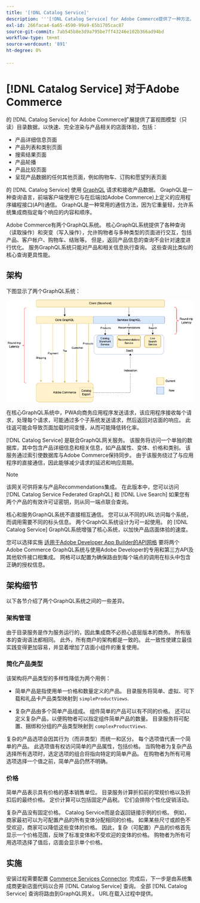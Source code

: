 ```yaml
---
title: '[!DNL Catalog Service]'
description: '''[!DNL Catalog Service] for Adobe Commerce提供了一种方法，可比本机Adobe Commerce GraphQL查询更快地检索产品显示页面和产品列表页面的内容。'
exl-id: 266faca4-6a65-4590-99a9-65b1705cac87
source-git-commit: 7ab545b8e3d9a795be7ff43246e102b366ad94bd
workflow-type: tm+mt
source-wordcount: '891'
ht-degree: 0%

---
```


# [!DNL Catalog Service] 对于Adobe Commerce

的 [!DNL Catalog Service] for Adobe Commerce扩展提供了富视图模型（只读）目录数据，以快速、完全渲染与产品相关的店面体验，包括：

* 产品详细信息页面
* 产品列表和类别页面
* 搜索结果页面
* 产品轮播
* 产品比较页面
* 呈现产品数据的任何其他页面，例如购物车、订购和愿望列表页面

的 [!DNL Catalog Service] 使用 [GraphQL](https://graphql.org/) 请求和接收产品数据。 GraphQL是一种查询语言，前端客户端使用它与在后端(如Adobe Commerce)上定义的应用程序编程接口(API)通信。 GraphQL是一种常用的通信方法，因为它重量轻，允许系统集成商指定每个响应的内容和顺序。

Adobe Commerce有两个GraphQL系统。 核心GraphQL系统提供了各种查询（读取操作）和突变（写入操作），允许购物者与多种类型的页面进行交互，包括产品、客户帐户、购物车、结账等。 但是，返回产品信息的查询不会针对速度进行优化。 服务GraphQL系统只能对产品和相关信息执行查询。 这些查询比类似的核心查询更具性能。

## 架构

下图显示了两个GraphQL系统：

![目录架构图](assets/catalog-service-architecture.png)

在核心GraphQL系统中，PWA向商务应用程序发送请求，该应用程序接收每个请求，处理每个请求，可能通过多个子系统发送请求，然后返回对店面的响应。 此往返可能会导致页面加载时间变慢，从而可能降低转化率。

[!DNL Catalog Service] 是联合GraphQL网关服务。 该服务将访问一个单独的数据库，其中包含产品详细信息和相关信息，如产品属性、变体、价格和类别。 该服务通过索引使数据库与Adobe Commerce保持同步。
由于该服务绕过了与应用程序的直接通信，因此能够减少请求的延迟和响应周期。

>[!NOTE]
>
>该网关可供将来与产品Recommendations集成。 在此版本中，您可以访问 [!DNL Catalog Service Federated GraphQL] 和 [!DNL Live Search] 如果您有两个产品的有效许可证密钥，则从同一端点联合查询。

核心和服务GraphQL系统不直接相互通信。 您可以从不同的URL访问每个系统，而调用需要不同的标头信息。 两个GraphQL系统设计为可一起使用。 的 [!DNL Catalog Service] GraphQL系统增强了核心系统，以加快产品店面体验的速度。

您可以选择实施 [适用于Adobe Developer App Builder的API网格](https://developer.adobe.com/graphql-mesh-gateway/) 要将两个Adobe Commerce GraphQL系统与使用Adobe Developer的专用和第三方API及其他软件接口相集成。 网格可以配置为确保路由到每个端点的调用在标头中包含正确的授权信息。

## 架构细节

以下各节介绍了两个GraphQL系统之间的一些差异。

### 架构管理

由于目录服务是作为服务运行的，因此集成商不必担心底层版本的商务。 所有版本的查询语法都相同。 此外，所有商户的架构都是一致的。 此一致性使建立最佳实践变得更加容易，并显着增加了店面小组件的重复使用。

### 简化产品类型

该架构将产品类型的多样性降低为两个用例：

* 简单产品是指使用单一价格和数量定义的产品。 目录服务将简单、虚拟、可下载和礼品卡产品类型映射到 `simpleProductViews`.

* 复杂产品由多个简单产品组成。 组件简单的产品可以有不同的价格。 还可以定义复杂产品，以便购物者可以指定组件简单产品的数量。 目录服务将可配置、捆绑和分组的产品类型映射到 `complexProductViews`.

复杂的产品选项会因其行为（而非类型）而统一和区分。 每个选项值代表一个简单的产品。 此选项值有权访问简单的产品属性，包括价格。 当购物者为复杂产品选择所有选项时，选定选项的组合将指向特定的简单产品。 在购物者为所有可用选项选择一个值之前，简单产品仍然不明确。

### 价格

简单产品表示具有价格的基本销售单位。 目录服务计算折扣前的常规价格以及折扣后的最终价格。 定价计算可以包括固定产品税。 它们会排除个性化促销活动。

复杂产品没有固定价格。 Catalog Service而是会返回链接示例的价格。 例如，商家最初可以为可配置产品的所有变体分配相同的价格。 如果某些尺寸或颜色不受欢迎，商家可以降低这些变体的价格。 因此，复杂（可配置）产品的价格首先显示一个价格范围，反映了标准变体和不受欢迎的变体的价格。 购物者为所有可用选项选择了值后，店面会显示单个价格。

## 实施

安装过程需要配置 [Commerce Services Connector](../landing/saas.md). 完成后，下一步是由系统集成商更新店面代码以合并 [!DNL Catalog Service] 查询。 全部 [!DNL Catalog Service] 查询将路由到GraphQL网关。 URL在载入过程中提供。
